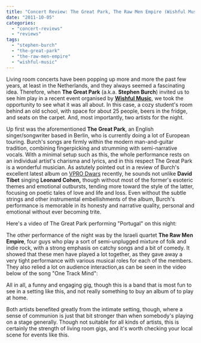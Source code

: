 ```yaml
---
title: "Concert Review: The Great Park, The Raw Men Empire (Wishful Music Groningen, 23 September 2011)"
date: "2011-10-05"
categories: 
  - "concert-reviews"
  - "reviews"
tags: 
  - "stephen-burch"
  - "the-great-park"
  - "the-raw-men-empire"
  - "wishful-music"
---
```


Living room concerts have been popping up more and more the past few years, at least in the Netherlands, and they always seemed a fascinating idea. Therefore, when **The Great Park** (a.k.a. **Stephen Burch**) invited us to see him play in a recent event organised by **[Wishful Music](http://www.wishfulmusic.nl/)**, we took the opportunity to see what it was all about. In this case, a cozy student's room behind an old school, with space for about 25 people, beers in the fridge, and seats on the carpet. And, most importantly, two artists for the night.

Up first was the aforementioned **The Great Park**, an English singer/songwriter based in Berlin, who is currently doing a lot of European touring. Burch's songs are firmly within the modern man-and-guitar tradition, combining fingerpicking and strumming with semi-narrative vocals. With a minimal setup such as this, the whole performance rests on an individual artist's charisma and lyrics, and in this respect The Great Park is a wonderful musician. As astutely pointed out in a review of Burch's excellent latest album on [VPRO Dwars](http://dwars.radio6.nl/2011/09/22/the-great-park-now-wash-your-hands/) recently, he sounds not unlike **David Tibet** singing **Leonard Cohen,** though without most of the former's esoteric themes and emotional outbursts, tending more toward the style of the latter, focusing on poetic tales of love and life and loss. Even without the subtle strings and other instrumental embellishments of the album, Burch's performance is memorable in its honesty and narrative quality, personal and emotional without ever becoming trite.

Here's a video of The Great Park performing "Portugal" on this night:

The other performance of the night was by the Israeli quartet **The Raw Men Empire**, four guys who play a sort of semi-unplugged mixture of folk and indie rock, with a strong emphasis on catchy songs and a bit of comedy. It showed that these men have played a lot together, as they gave away a very tight performance with various musical roles for each of the members. They also relied a lot on audience interaction,as can be seen in the video below of the song "One Track Mind":

All in all, a funny and engaging gig, though this is a band that is most fun to see in a setting like this, and not really something to buy an album of to play at home.

Both artists benefited greatly from the intimate setting, though, where a sense of communion is just that bit stronger than when somebody's playing on a stage generally. Though not suitable for all kinds of artists, this is certainly the strength of living room gigs, and it's worth checking your local scene for events like this.
